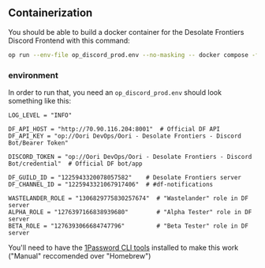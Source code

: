 ## Containerization
You should be able to build a docker container for the Desolate Frontiers Discord Frontend with this command:
```sh
op run --env-file op_discord_prod.env --no-masking -- docker compose -f compose.df_discord.yml up -d --build
```

### environment
In order to run that, you need an `op_discord_prod.env` should look something like this:
```env
LOG_LEVEL = "INFO"

DF_API_HOST = "http://70.90.116.204:8001"  # Official DF API
DF_API_KEY = "op://Oori DevOps/Oori - Desolate Frontiers - Discord Bot/Bearer Token"

DISCORD_TOKEN = "op://Oori DevOps/Oori - Desolate Frontiers - Discord Bot/credential"  # Official DF bot/app

DF_GUILD_ID = "1225943320078057582"    # Desolate Frontiers server
DF_CHANNEL_ID = "1225943321067917406"  # #df-notifications

WASTELANDER_ROLE = "1306829775830257674"  # "Wastelander" role in DF server
ALPHA_ROLE = "1276397166838939680"        # "Alpha Tester" role in DF server
BETA_ROLE = "1276393066684747796"         # "Beta Tester" role in DF server
```
You'll need to have the [1Password CLI tools](https://developer.1password.com/docs/cli/get-started/) installed to make this work ("Manual" reccomended over "Homebrew")

